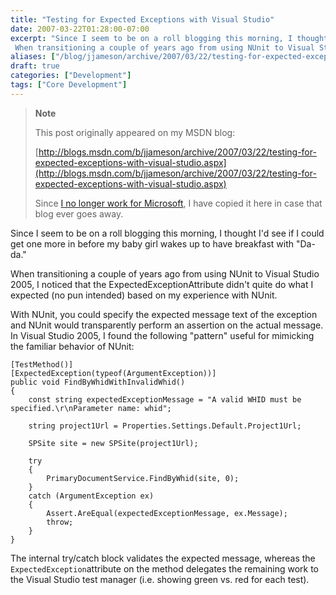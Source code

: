 ```yaml
---
title: "Testing for Expected Exceptions with Visual Studio"
date: 2007-03-22T01:28:00-07:00
excerpt: "Since I seem to be on a roll blogging this morning, I thought I'd see if I could get one more in before my baby girl wakes up to have breakfast with \"Da-da.\" 
 When transitioning a couple of years ago from using NUnit to Visual Studio 2005, I noticed..."
aliases: ["/blog/jjameson/archive/2007/03/22/testing-for-expected-exceptions-with-visual-studio.aspx"]
draft: true
categories: ["Development"]
tags: ["Core Development"]
---
```


> **Note**
>
> This post originally appeared on my MSDN blog:
>
> [http://blogs.msdn.com/b/jjameson/archive/2007/03/22/testing-for-expected-exceptions-with-visual-studio.aspx](http://blogs.msdn.com/b/jjameson/archive/2007/03/22/testing-for-expected-exceptions-with-visual-studio.aspx)
>
> Since
> [I no longer work for Microsoft](/blog/jjameson/2011/09/02/last-day-with-microsoft), I have copied it here in case that blog
> ever goes away.

Since I seem to be on a roll blogging this morning, I thought I'd see if I could  get one more in before my baby girl wakes up to have breakfast with "Da-da."

When transitioning a couple of years ago from using NUnit to Visual Studio 2005,  I noticed that the ExpectedExceptionAttribute didn't quite do what I expected (no  pun intended) based on my experience with NUnit.

With NUnit, you could specify the expected message text of the exception and  NUnit would transparently perform an assertion on the actual message. In Visual  Studio 2005, I found the following "pattern" useful for mimicking the familiar behavior  of NUnit:

```
[TestMethod()]
[ExpectedException(typeof(ArgumentException))]
public void FindByWhidWithInvalidWhid()
{
    const string expectedExceptionMessage = "A valid WHID must be specified.\r\nParameter name: whid";

    string project1Url = Properties.Settings.Default.Project1Url;

    SPSite site = new SPSite(project1Url);

    try
    {
        PrimaryDocumentService.FindByWhid(site, 0);
    }
    catch (ArgumentException ex)
    {
        Assert.AreEqual(expectedExceptionMessage, ex.Message);
        throw;
    }
}
```

The internal try/catch block validates the expected message, whereas the `ExpectedException`attribute on the method delegates  the remaining work to the Visual Studio test manager (i.e. showing green vs. red  for each test).

